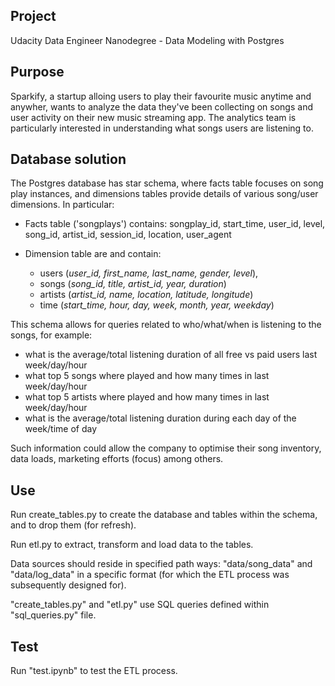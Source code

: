 ## Project
Udacity Data Engineer Nanodegree - Data Modeling with Postgres


## Purpose

Sparkify, a startup alloing users to play their favourite music anytime and anywher, wants to analyze the data they've been collecting on songs and user activity on their new music streaming app. The analytics team is particularly interested in understanding what songs users are listening to.

## Database solution

The Postgres database has star schema, where facts table focuses on song play instances, and dimensions tables provide details of various song/user dimensions.  In particular:

- Facts table ('songplays') contains:
  songplay_id, start_time, user_id, level, song_id, artist_id, session_id, location, user_agent
  
- Dimension table are and contain:
  - users (*user_id, first_name, last_name, gender, level*),
  - songs (*song_id, title, artist_id, year, duration*)
  - artists (*artist_id, name, location, latitude, longitude*)
  - time (*start_time, hour, day, week, month, year, weekday*)
  
This schema allows for queries related to who/what/when is listening to the songs, for example:
- what is the average/total listening duration of all free vs paid users last week/day/hour
- what top 5 songs where played and how many times in last week/day/hour
- what top 5 artists where played and how many times in last week/day/hour
- what is the average/total listening duration during each day of the week/time of day

Such information could allow the company to optimise their song inventory, data loads, marketing efforts (focus) among others.

## Use

Run create_tables.py to create the database and tables within the schema, and to drop them (for refresh).

Run etl.py to extract, transform and load data to the tables.

Data sources should reside in specified path ways:  "data/song_data" and "data/log_data" in a specific format (for which the ETL process was subsequently designed for).

"create_tables.py" and "etl.py" use SQL queries defined within "sql_queries.py" file.

## Test

Run "test.ipynb" to test the ETL process. 